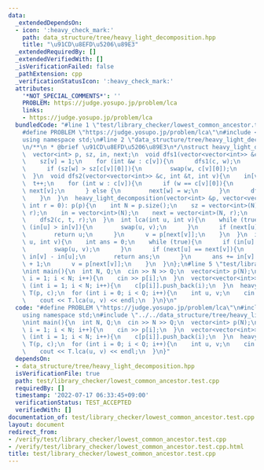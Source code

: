 ```yaml
---
data:
  _extendedDependsOn:
  - icon: ':heavy_check_mark:'
    path: data_structure/tree/heavy_light_decomposition.hpp
    title: "\u91CD\u8EFD\u5206\u89E3"
  _extendedRequiredBy: []
  _extendedVerifiedWith: []
  _isVerificationFailed: false
  _pathExtension: cpp
  _verificationStatusIcon: ':heavy_check_mark:'
  attributes:
    '*NOT_SPECIAL_COMMENTS*': ''
    PROBLEM: https://judge.yosupo.jp/problem/lca
    links:
    - https://judge.yosupo.jp/problem/lca
  bundledCode: "#line 1 \"test/library_checker/lowest_common_ancestor.test.cpp\"\n\
    #define PROBLEM \"https://judge.yosupo.jp/problem/lca\"\n#include <bits/stdc++.h>\n\
    using namespace std;\n#line 2 \"data_structure/tree/heavy_light_decomposition.hpp\"\
    \n/**\n * @brief \u91CD\u8EFD\u5206\u89E3\n*/\nstruct heavy_light_decomposition{\n\
    \  vector<int> p, sz, in, next;\n  void dfs1(vector<vector<int>> &c, int v){\n\
    \    sz[v] = 1;\n    for (int &w : c[v]){\n      dfs1(c, w);\n      sz[v] += sz[w];\n\
    \      if (sz[w] > sz[c[v][0]]){\n        swap(w, c[v][0]);\n      }\n    }\n\
    \  }\n  void dfs2(vector<vector<int>> &c, int &t, int v){\n    in[v] = t;\n  \
    \  t++;\n    for (int w : c[v]){\n      if (w == c[v][0]){\n        next[w] =\
    \ next[v];\n      } else {\n        next[w] = w;\n      }\n      dfs2(c, t, w);\n\
    \    }\n  }\n  heavy_light_decomposition(vector<int> &p, vector<vector<int>> &c,\
    \ int r = 0): p(p){\n    int N = p.size();\n    sz = vector<int>(N);\n    dfs1(c,\
    \ r);\n    in = vector<int>(N);\n    next = vector<int>(N, r);\n    int t = 0;\n\
    \    dfs2(c, t, r);\n  }\n  int lca(int u, int v){\n    while (true){\n      if\
    \ (in[u] > in[v]){\n        swap(u, v);\n      }\n      if (next[u] == next[v]){\n\
    \        return u;\n      }\n      v = p[next[v]];\n    }\n  }\n  int dist(int\
    \ u, int v){\n    int ans = 0;\n    while (true){\n      if (in[u] > in[v]){\n\
    \        swap(u, v);\n      }\n      if (next[u] == next[v]){\n        ans +=\
    \ in[v] - in[u];\n        return ans;\n      }\n      ans += in[v] - in[next[v]]\
    \ + 1;\n      v = p[next[v]];\n    }\n  }\n};\n#line 5 \"test/library_checker/lowest_common_ancestor.test.cpp\"\
    \nint main(){\n  int N, Q;\n  cin >> N >> Q;\n  vector<int> p(N);\n  for (int\
    \ i = 1; i < N; i++){\n    cin >> p[i];\n  }\n  vector<vector<int>> c(N);\n  for\
    \ (int i = 1; i < N; i++){\n    c[p[i]].push_back(i);\n  }\n  heavy_light_decomposition\
    \ T(p, c);\n  for (int i = 0; i < Q; i++){\n    int u, v;\n    cin >> u >> v;\n\
    \    cout << T.lca(u, v) << endl;\n  }\n}\n"
  code: "#define PROBLEM \"https://judge.yosupo.jp/problem/lca\"\n#include <bits/stdc++.h>\n\
    using namespace std;\n#include \"../../data_structure/tree/heavy_light_decomposition.hpp\"\
    \nint main(){\n  int N, Q;\n  cin >> N >> Q;\n  vector<int> p(N);\n  for (int\
    \ i = 1; i < N; i++){\n    cin >> p[i];\n  }\n  vector<vector<int>> c(N);\n  for\
    \ (int i = 1; i < N; i++){\n    c[p[i]].push_back(i);\n  }\n  heavy_light_decomposition\
    \ T(p, c);\n  for (int i = 0; i < Q; i++){\n    int u, v;\n    cin >> u >> v;\n\
    \    cout << T.lca(u, v) << endl;\n  }\n}"
  dependsOn:
  - data_structure/tree/heavy_light_decomposition.hpp
  isVerificationFile: true
  path: test/library_checker/lowest_common_ancestor.test.cpp
  requiredBy: []
  timestamp: '2022-07-17 06:33:45+09:00'
  verificationStatus: TEST_ACCEPTED
  verifiedWith: []
documentation_of: test/library_checker/lowest_common_ancestor.test.cpp
layout: document
redirect_from:
- /verify/test/library_checker/lowest_common_ancestor.test.cpp
- /verify/test/library_checker/lowest_common_ancestor.test.cpp.html
title: test/library_checker/lowest_common_ancestor.test.cpp
---
```

